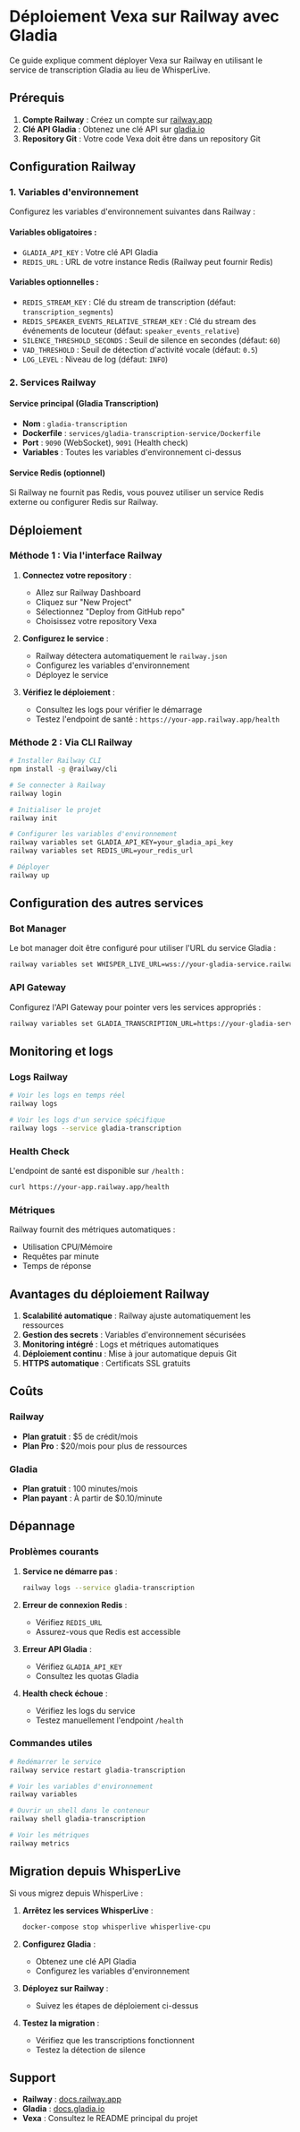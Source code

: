 # Déploiement Vexa sur Railway avec Gladia

Ce guide explique comment déployer Vexa sur Railway en utilisant le service de transcription Gladia au lieu de WhisperLive.

## Prérequis

1. **Compte Railway** : Créez un compte sur [railway.app](https://railway.app)
2. **Clé API Gladia** : Obtenez une clé API sur [gladia.io](https://gladia.io)
3. **Repository Git** : Votre code Vexa doit être dans un repository Git

## Configuration Railway

### 1. Variables d'environnement

Configurez les variables d'environnement suivantes dans Railway :

#### Variables obligatoires :
- `GLADIA_API_KEY` : Votre clé API Gladia
- `REDIS_URL` : URL de votre instance Redis (Railway peut fournir Redis)

#### Variables optionnelles :
- `REDIS_STREAM_KEY` : Clé du stream de transcription (défaut: `transcription_segments`)
- `REDIS_SPEAKER_EVENTS_RELATIVE_STREAM_KEY` : Clé du stream des événements de locuteur (défaut: `speaker_events_relative`)
- `SILENCE_THRESHOLD_SECONDS` : Seuil de silence en secondes (défaut: `60`)
- `VAD_THRESHOLD` : Seuil de détection d'activité vocale (défaut: `0.5`)
- `LOG_LEVEL` : Niveau de log (défaut: `INFO`)

### 2. Services Railway

#### Service principal (Gladia Transcription)
- **Nom** : `gladia-transcription`
- **Dockerfile** : `services/gladia-transcription-service/Dockerfile`
- **Port** : `9090` (WebSocket), `9091` (Health check)
- **Variables** : Toutes les variables d'environnement ci-dessus

#### Service Redis (optionnel)
Si Railway ne fournit pas Redis, vous pouvez utiliser un service Redis externe ou configurer Redis sur Railway.

## Déploiement

### Méthode 1 : Via l'interface Railway

1. **Connectez votre repository** :
   - Allez sur Railway Dashboard
   - Cliquez sur "New Project"
   - Sélectionnez "Deploy from GitHub repo"
   - Choisissez votre repository Vexa

2. **Configurez le service** :
   - Railway détectera automatiquement le `railway.json`
   - Configurez les variables d'environnement
   - Déployez le service

3. **Vérifiez le déploiement** :
   - Consultez les logs pour vérifier le démarrage
   - Testez l'endpoint de santé : `https://your-app.railway.app/health`

### Méthode 2 : Via CLI Railway

```bash
# Installer Railway CLI
npm install -g @railway/cli

# Se connecter à Railway
railway login

# Initialiser le projet
railway init

# Configurer les variables d'environnement
railway variables set GLADIA_API_KEY=your_gladia_api_key
railway variables set REDIS_URL=your_redis_url

# Déployer
railway up
```

## Configuration des autres services

### Bot Manager
Le bot manager doit être configuré pour utiliser l'URL du service Gladia :

```bash
railway variables set WHISPER_LIVE_URL=wss://your-gladia-service.railway.app/ws
```

### API Gateway
Configurez l'API Gateway pour pointer vers les services appropriés :

```bash
railway variables set GLADIA_TRANSCRIPTION_URL=https://your-gladia-service.railway.app
```

## Monitoring et logs

### Logs Railway
```bash
# Voir les logs en temps réel
railway logs

# Voir les logs d'un service spécifique
railway logs --service gladia-transcription
```

### Health Check
L'endpoint de santé est disponible sur `/health` :
```bash
curl https://your-app.railway.app/health
```

### Métriques
Railway fournit des métriques automatiques :
- Utilisation CPU/Mémoire
- Requêtes par minute
- Temps de réponse

## Avantages du déploiement Railway

1. **Scalabilité automatique** : Railway ajuste automatiquement les ressources
2. **Gestion des secrets** : Variables d'environnement sécurisées
3. **Monitoring intégré** : Logs et métriques automatiques
4. **Déploiement continu** : Mise à jour automatique depuis Git
5. **HTTPS automatique** : Certificats SSL gratuits

## Coûts

### Railway
- **Plan gratuit** : $5 de crédit/mois
- **Plan Pro** : $20/mois pour plus de ressources

### Gladia
- **Plan gratuit** : 100 minutes/mois
- **Plan payant** : À partir de $0.10/minute

## Dépannage

### Problèmes courants

1. **Service ne démarre pas** :
   ```bash
   railway logs --service gladia-transcription
   ```

2. **Erreur de connexion Redis** :
   - Vérifiez `REDIS_URL`
   - Assurez-vous que Redis est accessible

3. **Erreur API Gladia** :
   - Vérifiez `GLADIA_API_KEY`
   - Consultez les quotas Gladia

4. **Health check échoue** :
   - Vérifiez les logs du service
   - Testez manuellement l'endpoint `/health`

### Commandes utiles

```bash
# Redémarrer le service
railway service restart gladia-transcription

# Voir les variables d'environnement
railway variables

# Ouvrir un shell dans le conteneur
railway shell gladia-transcription

# Voir les métriques
railway metrics
```

## Migration depuis WhisperLive

Si vous migrez depuis WhisperLive :

1. **Arrêtez les services WhisperLive** :
   ```bash
   docker-compose stop whisperlive whisperlive-cpu
   ```

2. **Configurez Gladia** :
   - Obtenez une clé API Gladia
   - Configurez les variables d'environnement

3. **Déployez sur Railway** :
   - Suivez les étapes de déploiement ci-dessus

4. **Testez la migration** :
   - Vérifiez que les transcriptions fonctionnent
   - Testez la détection de silence

## Support

- **Railway** : [docs.railway.app](https://docs.railway.app)
- **Gladia** : [docs.gladia.io](https://docs.gladia.io)
- **Vexa** : Consultez le README principal du projet 
